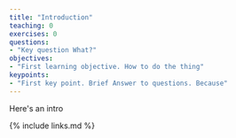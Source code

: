 ```yaml
---
title: "Introduction"
teaching: 0
exercises: 0
questions:
- "Key question What?"
objectives:
- "First learning objective. How to do the thing"
keypoints:
- "First key point. Brief Answer to questions. Because"
---
```

Here's an intro

{% include links.md %}

